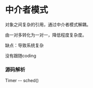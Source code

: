 # 中介者模式    

对象之间复杂的引用，通过中介者模式解耦。

由一对多转化为一对一，降低程度复杂度。



缺点：导致系统复杂





没有跟随coding



### 源码解析    

Timer -- sched()